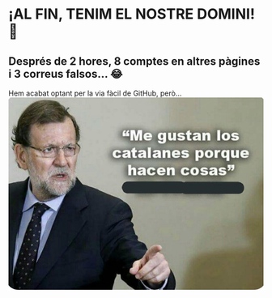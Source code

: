 # ¡AL FIN, TENIM EL NOSTRE DOMINI! 🚀  
## Després de 2 hores, 8 comptes en altres pàgines i 3 correus falsos... 😂

Hem acabat optant per la via fàcil de GitHub, però...
![](FyBnA02WIAUigG-.jpg)

